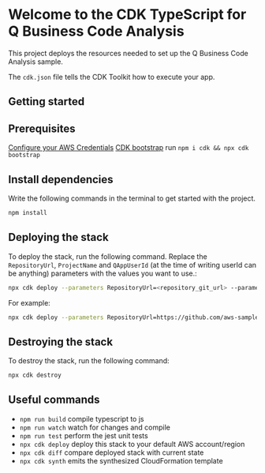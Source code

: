 # Welcome to the CDK TypeScript for Q Business Code Analysis

This project deploys the resources needed to set up the Q Business Code Analysis sample.

The `cdk.json` file tells the CDK Toolkit how to execute your app.

## Getting started

## Prerequisites
[Configure your AWS Credentials](https://boto3.amazonaws.com/v1/documentation/api/latest/guide/credentials.html)
[CDK bootstrap](https://docs.aws.amazon.com/cdk/latest/guide/bootstrapping.html) run `npm i cdk && npx cdk bootstrap`


## Install dependencies 

Write the following commands in the terminal to get started with the project.

```bash
npm install
```

## Deploying the stack
To deploy the stack, run the following command. Replace the `RepositoryUrl`, `ProjectName` and `QAppUserId` (at the time of writing userId can be anything) parameters with the values you want to use.:

```bash
npx cdk deploy --parameters RepositoryUrl=<repository_git_url> --parameters QAppUserId=<user_id> --parameters ProjectName=<project_name> --require-approval never
```

For example:

```bash
npx cdk deploy --parameters RepositoryUrl=https://github.com/aws-samples/langchain-agents.git --parameters QAppUserId=email@example.com --parameters ProjectName=Langchain-Agents --require-approval never
```

## Destroying the stack
To destroy the stack, run the following command:

```bash
npx cdk destroy
```

## Useful commands

* `npm run build`   compile typescript to js
* `npm run watch`   watch for changes and compile
* `npm run test`    perform the jest unit tests
* `npx cdk deploy`  deploy this stack to your default AWS account/region
* `npx cdk diff`    compare deployed stack with current state
* `npx cdk synth`   emits the synthesized CloudFormation template
